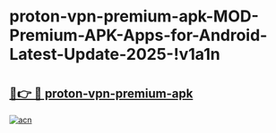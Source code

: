 # proton-vpn-premium-apk-MOD-Premium-APK-Apps-for-Android-Latest-Update-2025-!v1a1n

# <h2><a href="https://vnmjms.esa.edu.pl?title=proton-vpn-premium-apk&ref=v1a1n">🔗👉 🔴 proton-vpn-premium-apk</a></h2>

[![acn](https://github.com/user-attachments/assets/0f9c940e-d8b0-45ae-aac7-cd30a18b3e1c)](https://vnmjms.esa.edu.pl?title=proton-vpn-premium-apk&ref=v1a1n)

